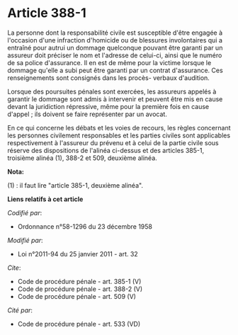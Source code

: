 # Article 388-1

La personne dont la responsabilité civile est susceptible d'être engagée à l'occasion d'une infraction d'homicide ou de
blessures involontaires qui a entraîné pour autrui un dommage quelconque pouvant être garanti par un assureur doit préciser
le nom et l'adresse de celui-ci, ainsi que le numéro de sa police d'assurance. Il en est de même pour la victime lorsque le
dommage qu'elle a subi peut être garanti par un contrat d'assurance. Ces renseignements sont consignés dans les procès-
verbaux d'audition. 

Lorsque des poursuites pénales sont exercées, les assureurs appelés à garantir le dommage sont admis à intervenir et peuvent
être mis en cause devant la juridiction répressive, même pour la première fois en cause d'appel ; ils doivent se faire
représenter par un avocat. 

En ce qui concerne les débats et les voies de recours, les règles concernant les personnes civilement responsables et les
parties civiles sont applicables respectivement à l'assureur du prévenu et à celui de la partie civile sous réserve des
dispositions de l'alinéa ci-dessus et des articles 385-1, troisième alinéa (1), 388-2 et 509, deuxième alinéa.

**Nota:**

(1) : il faut lire "article 385-1, deuxième alinéa".

**Liens relatifs à cet article**

_Codifié par_:

  - Ordonnance n°58-1296 du 23 décembre 1958

_Modifié par_:

  - Loi n°2011-94 du 25 janvier 2011 - art. 32

_Cite_:

  - Code de procédure pénale - art. 385-1 (V)
  - Code de procédure pénale - art. 388-2 (V)
  - Code de procédure pénale - art. 509 (V)

_Cité par_:

  - Code de procédure pénale - art. 533 (VD)
